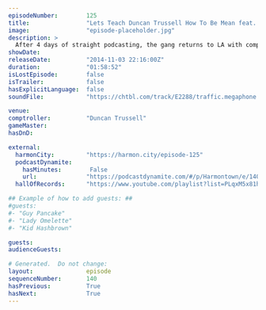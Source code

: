 ```yaml
---
episodeNumber:        125
title:                "Lets Teach Duncan Trussell How To Be Mean feat. Joel McHale"
image:                "episode-placeholder.jpg"
description: >
  After 4 days of straight podcasting, the gang returns to LA with comptroller Duncan Trussell and a special drop in from Community's Joel McHale.
showDate:             
releaseDate:          "2014-11-03 22:16:00Z"
duration:             "01:58:52"
isLostEpisode:        false
isTrailer:            false
hasExplicitLanguage:  false
soundFile:            "https://chtbl.com/track/E2288/traffic.megaphone.fm/STA6087651486.mp3?updated=1561589861"

venue:                
comptroller:          "Duncan Trussell"
gameMaster:           
hasDnD:               

external:
  harmonCity:         "https://harmon.city/episode-125"
  podcastDynamite:
    hasMinutes:        False
    url:              "https://podcastdynamite.com/#/p/Harmontown/e/140/125"
  hallOfRecords:      "https://www.youtube.com/playlist?list=PLqxM5x81hNObCT4x_aFuqKcLKyiSoR0Og"

## Example of how to add guests: ##
#guests:
#- "Guy Pancake"
#- "Lady Omelette"
#- "Kid Hashbrown"

guests:
audienceGuests:

# Generated.  Do not change:
layout:               episode
sequenceNumber:       140
hasPrevious:          True
hasNext:              True
---
```


<!-- The episode description will be rendered here -->
<!-- Add your content below here -->

